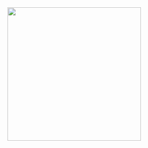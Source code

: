 <img src="https://github.com/capybara-brain346/capybara-brain346/blob/main/icegif-279.gif" width="300">
